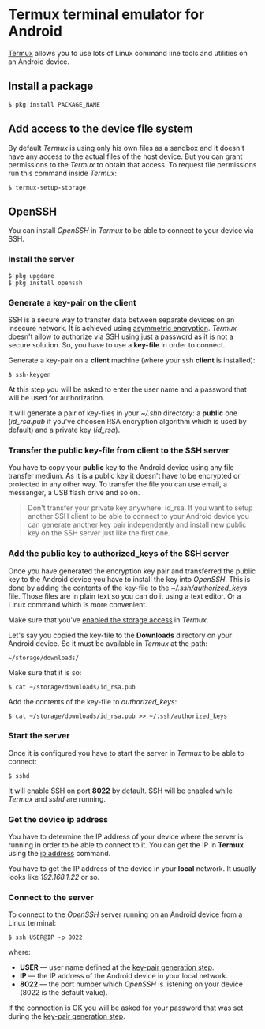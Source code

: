# Termux terminal emulator for Android

[Termux](https://termux.com/) allows you to use lots of Linux command line tools and utilities on an Android device.

## Install a package

    $ pkg install PACKAGE_NAME

<a name="storage"></a>

## Add access to the device file system

By default *Termux* is using only his own files as a sandbox and it doesn't have any access to the actual files of the host device. But you can grant permissions to the *Termux* to obtain that access. To request file permissions run this command inside *Termux*:

    $ termux-setup-storage

<a name='ssh'></a>

## OpenSSH

You can install *OpenSSH* in *Termux* to be able to connect to your device via SSH.

### Install the server

    $ pkg upgdare
    $ pkg install openssh

<a name='ssh-gen'></a>

### Generate a key-pair on the client

SSH is a secure way to transfer data between separate devices on an insecure network. It is achieved using [asymmetric encryption](https://en.wikipedia.org/wiki/Public-key_cryptography). *Termux* doesn't allow to authorize via SSH using just a password as it is not a secure solution. So, you have to use a **key-file** in order to connect.

Generate a key-pair on a **client** machine (where your ssh **client** is installed):
    
    $ ssh-keygen

At this step you will be asked to enter the user name and a password that will be used for authorization.

It will generate a pair of key-files in your *~/.shh* directory: a **public** one (*id_rsa.pub* if you've choosen RSA encryption algorithm which is used by default) and a private key (*id_rsa*). 

### Transfer the public key-file from client to the SSH server

You have to copy your **public** key to the Android device using any file transfer medium. As it is a public key it doesn't have to be encrypted or protected in any other way. To transfer the file you can use email, a messanger, a USB flash drive and so on.

>Don't transfer your private key anywhere: id_rsa. If you want to setup another SSH client to be able to connect to your Android device you can generate another key pair independently and install new public key on the SSH server just like the first one.

### Add the public key to authorized_keys of the SSH server

Once you have generated the encryption key pair and transferred the public key to the Android device you have to install the key into *OpenSSH*. This is done by adding the contents of the key-file to the *~/.ssh/authorized_keys* file. Those files are in plain text so you can do it using a text editor. Or a Linux command which is more convenient.

Make sure that you've [enabled the storage access](#storage) in *Termux*.

Let's say you copied the key-file to the **Downloads** directory on your Android device. So it must be available in *Termux* at the path:

    ~/storage/downloads/

Make sure that it is so:

    $ cat ~/storage/downloads/id_rsa.pub

Add the contents of the key-file to *authorized_keys*:

    $ cat ~/storage/downloads/id_rsa.pub >> ~/.ssh/authorized_keys

### Start the server

Once it is configured you have to start the server in *Termux* to be able to connect:

    $ sshd

It will enable SSH on port **8022** by default. SSH will be enabled while *Termux* and *sshd* are running.

### Get the device ip address

You have to determine the IP address of your device where the server is running in order to be able to connect to it. You can get the IP in **Termux** using the [ip address](../linux/ip.md) command.

You have to get the IP address of the device in your **local** network. It usually looks like *192.168.1.22* or so.

### Connect to the server

To connect to the *OpenSSH* server running on an Android device from a Linux terminal:

    $ ssh USER@IP -p 8022

where:

- **USER** — user name defined at the [key-pair generation step](#ssh-gen).
- **IP** — the IP address of the Android device in your local network.
- **8022** — the port number which *OpenSSH* is listening on your device (8022 is the default value).

If the connection is OK you will be asked for your password that was set during the [key-pair generation step](#ssh-gen).






